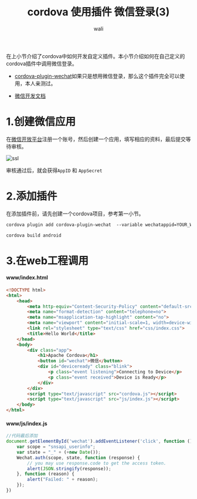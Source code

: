 ﻿---
layout: post
title: cordova 使用插件 微信登录(3) #标题
tagline: cordova 使用插件 微信登录
category: mobile      #分类
author: wali    #作者
tag: cordova     #标签
ghurl:        #github url
ghurl_zip:   #github zip下载
comments: true

post_nav: ["1.创建微信应用","2.添加插件","3.在web工程调用"]
group_tag: cordova 教程
---

在上小节介绍了cordova中如何开发自定义插件。本小节介绍如何在自己定义的cordova插件中调用微信登录。

- [cordova-plugin-wechat](https://www.npmjs.com/package/cordova-plugin-wechat "https://www.npmjs.com/package/cordova-plugin-wechat")如果只是想用微信登录，那么这个插件完全可以使用，本人亲测过。

- [微信开发文档](https://developers.weixin.qq.com/doc/oplatform/Mobile_App/Resource_Center_Homepage.html "https://developers.weixin.qq.com/doc/oplatform/Mobile_App/Resource_Center_Homepage.html")

# 1.创建微信应用

在[微信开放平台](https://open.weixin.qq.com/ "https://open.weixin.qq.com/")注册一个账号，然后创建一个应用，填写相应的资料，最后提交等待审核。

![ssl](http://walidream.com:9999/blogImage/mobile/mobile_4.png)

审核通过后，就会获得`AppID` 和 `AppSecret`

# 2.添加插件

在添加插件前，请先创建一个cordova项目，参考第一小节。

```txt
cordova plugin add cordova-plugin-wechat  --variable wechatappid=YOUR_WECHAT_APPID

cordova build android
```

# 3.在web工程调用

#### www/index.html

```html
<!DOCTYPE html>
<html>
    <head>
        <meta http-equiv="Content-Security-Policy" content="default-src 'self' data: gap: https://ssl.gstatic.com 'unsafe-eval'; style-src 'self' 'unsafe-inline'; media-src *; img-src 'self' data: content:;">
        <meta name="format-detection" content="telephone=no">
        <meta name="msapplication-tap-highlight" content="no">
        <meta name="viewport" content="initial-scale=1, width=device-width, viewport-fit=cover">
        <link rel="stylesheet" type="text/css" href="css/index.css">
        <title>Hello World</title>
    </head>
    <body>
        <div class="app">
            <h1>Apache Cordova</h1>
			<button id="wechat">微信</button>
            <div id="deviceready" class="blink">
                <p class="event listening">Connecting to Device</p>
                <p class="event received">Device is Ready</p>
            </div>
        </div>
        <script type="text/javascript" src="cordova.js"></script>
        <script type="text/javascript" src="js/index.js"></script>
    </body>
</html>

```

#### www/js/index.js

```javascript
//代码最后添加
document.getElementById('wechat').addEventListener('click', function () {
    var scope = "snsapi_userinfo";
    var state = "_" + (+new Date());
    Wechat.auth(scope, state, function (response) {
        // you may use response.code to get the access token.
        alert(JSON.stringify(response));
    }, function (reason) {
        alert("Failed: " + reason);
    });
})
```

















